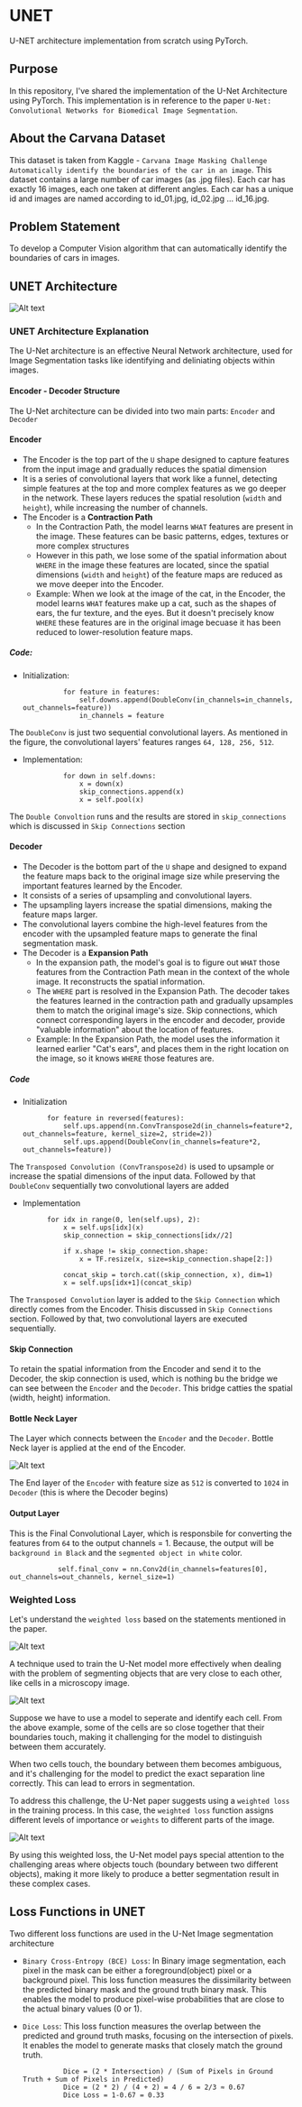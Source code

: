 # UNET
U-NET architecture implementation from scratch using PyTorch.

## Purpose
In this repository, I've shared the implementation of the U-Net Architecture using PyTorch. This implementation is in reference to the paper `U-Net: Convolutional Networks for Biomedical Image Segmentation`.

## About the Carvana Dataset
This dataset is taken from Kaggle - `Carvana Image Masking Challenge Automatically identify the boundaries of the car in an image`. This dataset contains a large number of car images (as .jpg files). Each car has exactly 16 images, each one taken at different angles. Each car has a unique id and images are named according to id_01.jpg, id_02.jpg … id_16.jpg.

## Problem Statement
To develop a Computer Vision algorithm that can automatically identify the boundaries of cars in images.

## UNET Architecture
![Alt text](UNET_Architecture.png)

### UNET Architecture Explanation
The U-Net architecture is an effective Neural Network architecture, used for Image Segmentation tasks like identifying and deliniating objects within images.

#### Encoder - Decoder Structure
The U-Net architecture can be divided into two main parts: `Encoder` and `Decoder` 

#### Encoder
- The Encoder is the top part of the `U` shape designed to capture features from the input image and gradually reduces the spatial dimension
- It is a series of convolutional layers that work like a funnel, detecting simple features at the top and more complex features as we go deeper in the network. These layers reduces the spatial resolution (`width` and `height`), while increasing the number of channels.
- The Encoder is a **Contraction Path**
    - In the Contraction Path, the model learns `WHAT` features are present in the image. These features can be basic patterns, edges, textures or more complex structures
    - However in this path, we lose some of the spatial information about `WHERE` in the image these features are located, since the spatial dimensions (`width` and `height`) of the feature maps are reduced as we move deeper into the Encoder.
    - Example: When we look at the image of the cat, in the Encoder, the model learns `WHAT` features make up a cat, such as the shapes of ears, the fur texture, and the eyes. But it doesn't precisely know `WHERE` these features are in the original image becuase it has been reduced to lower-resolution feature maps.

##### Code:

- Initialization:
                
                for feature in features:
                    self.downs.append(DoubleConv(in_channels=in_channels, out_channels=feature))
                    in_channels = feature

The `DoubleConv` is just two sequential convolutional layers. As mentioned in the figure, the convolutional layers' features ranges `64, 128, 256, 512`.

- Implementation: 

                for down in self.downs:
                    x = down(x)
                    skip_connections.append(x)
                    x = self.pool(x)

The `Double Convoltion` runs and the results are stored in `skip_connections` which is discussed in `Skip Connections` section

#### Decoder
- The Decoder is the bottom part of the `U` shape and designed to expand the feature maps back to the original image size while preserving the important features learned by the Encoder.
- It consists of a series of upsampling and convolutional layers.
- The upsampling layers increase the spatial dimensions, making the feature maps larger.
- The convolutional layers combine the high-level features from the encoder with the upsampled feature maps to generate the final segmentation mask.
- The Decoder is a **Expansion Path**
    - In the expansion path, the model's goal is to figure out `WHAT` those features from the Contraction Path mean in the context of the whole image. It reconstructs the spatial information.
    - The `WHERE` part is resolved in the Expansion Path. The decoder takes the features learned in the contraction path and gradually upsamples them to match the original image's size. Skip connections, which connect corresponding layers in the encoder and decoder, provide "valuable information" about the location of features.
    - Example: In the Expansion Path, the model uses the information it learned earlier "Cat's ears", and places them in the right location on the image, so it knows `WHERE` those features are.

##### Code

- Initialization

            for feature in reversed(features):
                self.ups.append(nn.ConvTranspose2d(in_channels=feature*2, out_channels=feature, kernel_size=2, stride=2))
                self.ups.append(DoubleConv(in_channels=feature*2, out_channels=feature))

The `Transposed Convolution (ConvTranspose2d)` is used to upsample or increase the spatial dimensions of the input data. Followed by that `DoubleConv` sequentially two convolutional layers are added

- Implementation

            for idx in range(0, len(self.ups), 2):
                x = self.ups[idx](x)
                skip_connection = skip_connections[idx//2]

                if x.shape != skip_connection.shape:
                    x = TF.resize(x, size=skip_connection.shape[2:])
                
                concat_skip = torch.cat((skip_connection, x), dim=1)
                x = self.ups[idx+1](concat_skip)

The `Transposed Convolution` layer is added to the `Skip Connection` which directly comes from the Encoder. Thisis discussed in `Skip Connections` section. Followed by that, two convolutional layers are executed sequentially.

#### Skip Connection

To retain the spatial information from the Encoder and send it to the Decoder, the skip connection is used, which is nothing bu the bridge we can see between the `Encoder` and the `Decoder`. This bridge catties the spatial (width, height) information.

#### Bottle Neck Layer

The Layer which connects between the `Encoder` and the `Decoder`. Bottle Neck layer is applied at the end of the Encoder.

![Alt text](image.png)

The End layer of the `Encoder` with feature size as `512` is converted to `1024` in `Decoder` (this is where the Decoder begins)

#### Output Layer

This is the Final Convolutional Layer, which is responsbile for converting the features from `64` to the output channels = 1. Because, the output will be `background in Black` and the `segmented object in white` color.

                self.final_conv = nn.Conv2d(in_channels=features[0], out_channels=out_channels, kernel_size=1)

### Weighted Loss

Let's understand the `weighted loss` based on the statements mentioned in the paper.

![Alt text](image-1.png)

A technique used to train the U-Net model more effectively when dealing with the problem of segmenting objects that are very close to each other, like cells in a microscopy image.

![Alt text](image-2.png)

Suppose we have to use a model to seperate and identify each cell. From the above example, some of the cells are so close together that their boundaries touch, making it challenging for the model to distinguish between them accurately.

When two cells touch, the boundary between them becomes ambiguous, and it's challenging for the model to predict the exact separation line correctly. This can lead to errors in segmentation.

To address this challenge, the U-Net paper suggests using a `weighted loss` in the training process. In this case, the `weighted loss` function assigns different levels of importance or `weights` to different parts of the image.

![Alt text](image-4.png)

By using this weighted loss, the U-Net model pays special attention to the challenging areas where objects touch (boundary between two different objects), making it more likely to produce a better segmentation result in these complex cases.

## Loss Functions in UNET

Two different loss functions are used in the U-Net Image segmentation architecture

- `Binary Cross-Entropy (BCE) Loss`: In Binary image segmentation, each pixel in the mask can be either a foreground(object) pixel or a background pixel. This loss function measures the dissimilarity between the predicted binary mask and the ground truth binary mask. This enables the model to produce pixel-wise probabilities that are close to the actual binary values (0 or 1).

- `Dice Loss`: This loss function measures the overlap between the predicted and ground truth masks, focusing on the intersection of pixels. It enables the model to generate masks that closely match the ground truth.

                Dice = (2 * Intersection) / (Sum of Pixels in Ground Truth + Sum of Pixels in Predicted)
                Dice = (2 * 2) / (4 + 2) = 4 / 6 = 2/3 ≈ 0.67
                Dice Loss = 1-0.67 = 0.33